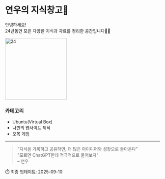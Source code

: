 # 연우의 지식창고🧠

안녕하세요!  
24년동안 모은 다양한 지식과 자료를 정리한 공간입니다👋🏻

<img src="/ynu-wiki/images/24.png" alt="24" width="200"/>

### 카테고리 

- Ubuntu(Virtual Box)
- 나만의 웹사이트 제작
- 오목 게임

---

> "지식을 기록하고 공유하면, 더 많은 아이디어와 성장으로 돌아온다"  
> "모르면 ChatGPT한테 적극적으로 물어보자"  
> – 연우

⏱️ 최종 업데이트: 2025-09-10